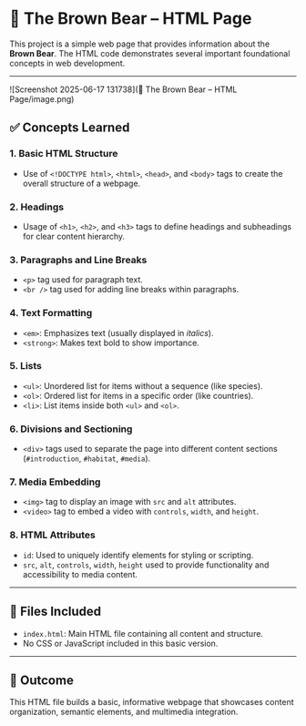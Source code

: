 # 🐻 The Brown Bear – HTML Page

This project is a simple web page that provides information about the **Brown Bear**. The HTML code demonstrates several important foundational concepts in web development.

---

![Screenshot 2025-06-17 131738](🐻 The Brown Bear – HTML Page/image.png)

## ✅ Concepts Learned

### 1. Basic HTML Structure
- Use of `<!DOCTYPE html>`, `<html>`, `<head>`, and `<body>` tags to create the overall structure of a webpage.

### 2. Headings
- Usage of `<h1>`, `<h2>`, and `<h3>` tags to define headings and subheadings for clear content hierarchy.

### 3. Paragraphs and Line Breaks
- `<p>` tag used for paragraph text.
- `<br />` tag used for adding line breaks within paragraphs.

### 4. Text Formatting
- `<em>`: Emphasizes text (usually displayed in *italics*).
- `<strong>`: Makes text bold to show importance.

### 5. Lists
- `<ul>`: Unordered list for items without a sequence (like species).
- `<ol>`: Ordered list for items in a specific order (like countries).
- `<li>`: List items inside both `<ul>` and `<ol>`.

### 6. Divisions and Sectioning
- `<div>` tags used to separate the page into different content sections (`#introduction`, `#habitat`, `#media`).

### 7. Media Embedding
- `<img>` tag to display an image with `src` and `alt` attributes.
- `<video>` tag to embed a video with `controls`, `width`, and `height`.

### 8. HTML Attributes
- `id`: Used to uniquely identify elements for styling or scripting.
- `src`, `alt`, `controls`, `width`, `height` used to provide functionality and accessibility to media content.

---

## 📂 Files Included
- `index.html`: Main HTML file containing all content and structure.
- No CSS or JavaScript included in this basic version.

---

## 🌱 Outcome
This HTML file builds a basic, informative webpage that showcases content organization, semantic elements, and multimedia integration.
